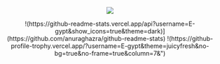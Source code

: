 <p align="center">
<img src="https://discord.c99.nl/widget/theme-3/693885501916053575.png"/>
</p>
<p align="center">
!(https://github-readme-stats.vercel.app/api?username=E-gypt&show_icons=true&theme=dark)](https://github.com/anuraghazra/github-readme-stats)
!(https://github-profile-trophy.vercel.app/?username=E-gypt&theme=juicyfresh&no-bg=true&no-frame=true&column=7&")
</p>


